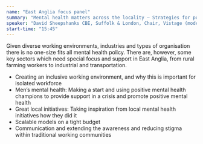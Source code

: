 ```yaml
---
name: "East Anglia focus panel"
summary: "Mental health matters across the locality – Strategies for positive mental health throughout the region"
speaker: "David Sheepshanks CBE, Suffolk & London, Chair, Vistage (moderator) <br>Doug Field, Chair of New Anglia Local Enterprise and Joint CEO of East of England Co-op <br>Sadie Lofthouse, Director of Culture & Performance, Adnams <br>Maria Shinn, Area Director, Acas East of England"
start-time: "15:45"
---
```


Given diverse working environments, industries and types of organisation there is no one-size fits all mental health policy. There are, however, some key sectors which need special focus and support in East Anglia, from rural farming workers to industrial and transportation.

- Creating an inclusive working environment, and why this is important for isolated workforce
- Men’s mental health: Making a start and using positive mental health champions to provide support in a crisis and promote positive mental health
- Great local initiatives: Taking inspiration from local mental health initiatives how they did it
- Scalable models on a tight budget
- Communication and extending the awareness and reducing stigma within traditional working communities
